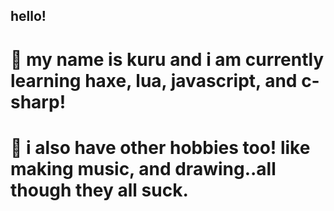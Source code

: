 ## hello!
# 🌴 my name is kuru and i am currently learning haxe, lua, javascript, and c-sharp! 
# 🎵 i also have other hobbies too! like making music, and drawing..all though they all suck.
